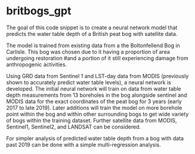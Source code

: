 # britbogs_gpt

The goal of this code snippet is to create a neural network model
that predicts the water table depth of a British peat bog with satellite data.

The model is trained from existing data from a the Boltonfellend Bog in Carlisle.
This bog was chosen due to it having a proportion of area undergoing restoration
#and a portion of it still experiencing damage from anthropogenic activities. 

Using GRD data from Sentinel 1 and LST-day data from MODIS (previously shown
to accurately predict water table levels), a neural network is developed.
The initial neural network will train on data from water table depth measurements
from 13 boreholes in the bog alongside sentinel and MODIS data for the exact
coordinates of the peat bog for 3 years (early 2017 to late 2019). Later additions will train the model 
on more borehole point within the bog and within other surrounding bogs to get
wide variety of bogs within the training dataset. Further satellite data from
MODIS, Sentinel1, Sentinel2, and LANDSAT can be considered. 

For simpler analysis of predicted water table depth from a bog with data past 2019
can be done with a simple multi-regression analysis.

